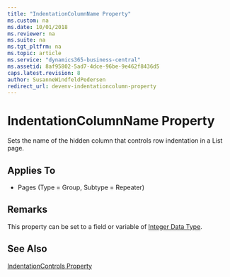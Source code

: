 ```yaml
---
title: "IndentationColumnName Property"
ms.custom: na
ms.date: 10/01/2018
ms.reviewer: na
ms.suite: na
ms.tgt_pltfrm: na
ms.topic: article
ms.service: "dynamics365-business-central"
ms.assetid: 8af95802-5ad7-4dce-96be-9e462f8436d5
caps.latest.revision: 8
author: SusanneWindfeldPedersen
redirect_url: devenv-indentationcolumn-property
---
```


<!--
IMPORTANT: DO NOT UPDATE THIS FILE, BUT devenv-indentationcolumn-property.md
--> 

# IndentationColumnName Property
Sets the name of the hidden column that controls row indentation in a List page.  
  
## Applies To  
  
-   Pages (Type = Group, Subtype = Repeater)  
  
## Remarks  
 This property can be set to a field or variable of [Integer Data Type](../datatypes/devenv-integer-data-type.md).
  
## See Also  
 [IndentationControls Property](devenv-indentationcontrols-property.md)
